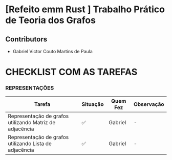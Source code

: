 # [Refeito emm Rust ] Trabalho Prático de Teoria dos Grafos 

## Contributors

* Gabriel Victor Couto Martins de Paula 

# CHECKLIST COM AS TAREFAS

### REPRESENTAÇÕES
| Tarefa                                                  | Situação | Quem Fez | Observação |
| ------------------------------------------------------- | -------- | -------- | ---------- |
| Representação de grafos utilizando Matriz de adjacência | ✅       | Gabriel  | -          |
| Representação de grafos utilizando Lista de adjacência  | ✅       | Gabriel  | -          |

